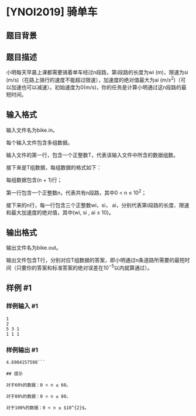 # [YNOI2019] 骑单车

## 题目背景



## 题目描述

小明每天早晨上课都需要骑着单车经过n段路，第i段路的长度为wi (m)，限速为si (m/s)（在路上骑行的速度不能超过限速），加速度的绝对值最大为ai (m/$s^{2}$)（可以加速也可以减速）。初始速度为0(m/s)，你的任务是计算小明通过这n段路的最短时间。

## 输入格式

输入文件名为bike.in。

每个输入文件包含多组数据。

输入文件的第一行，包含一个正整数T，代表该输入文件中所含的数据组数。

接下来是T组数据，每组数据的格式如下：

每组数据包含(n + 1)行；

第一行包含一个正整数n，代表共有n段路，其中0 < n ≤ $10^{2}$；

接下来的n行，每一行包含三个正整数wi，si， ai，分别代表第i段路的长度、限速和最大加速度的绝对值，其中(wi, si , ai ≤ 10)。

## 输出格式

输出文件名为bike.out。

输出文件包含T行，分别对应T组数据的答案，即小明通过n条道路所需要的最短时间（只要你的答案和标准答案的绝对误差在$10^{-5}$以内就算通过）。

## 样例 #1

### 样例输入 #1
```
1
2
5 3 1
1 1 1
```

### 样例输出 #1

```
4.6904157598```

## 提示

对于60%的数据：0 < n ≤ 60。

对于80%的数据：0 < n ≤ 80。

对于100%的数据：0 < n ≤ $10^{2}$。
